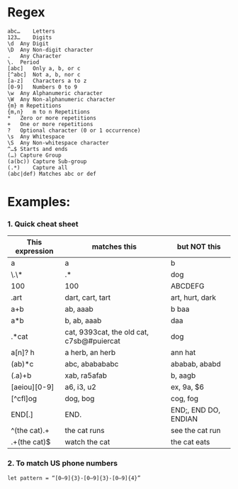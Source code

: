 # Regex

```
abc…	Letters
123…	Digits
\d	Any Digit
\D	Any Non-digit character
.	Any Character
\.	Period
[abc]	Only a, b, or c
[^abc]  Not a, b, nor c
[a-z]	Characters a to z
[0-9]	Numbers 0 to 9
\w	Any Alphanumeric character
\W	Any Non-alphanumeric character
{m}	m Repetitions
{m,n}	m to n Repetitions
*	Zero or more repetitions
+	One or more repetitions
?	Optional character (0 or 1 occurrence)
\s	Any Whitespace
\S	Any Non-whitespace character
^…$	Starts and ends
(…)	Capture Group
(a(bc)) Capture Sub-group
(.*)	Capture all
(abc|def) Matches abc or def
```

# Examples:
### 1. Quick cheat sheet

This expression | matches this | but NOT this
--- | --- | ---
a | a | b
\\\.\\\* | .* | dog
100 | 100 | ABCDEFG
.art | dart, cart, tart | art, hurt, dark
a+b | ab, aaab | b baa
a\*b | b, ab, aaab | daa
.\*cat | cat, 9393cat, the old cat,	c7sb@#puiercat | dog
a\[n\]? h | a herb, an herb | ann hat
(ab)\*c | abc, ababababc | ababab, ababd
(.a)+b | xab, ra5afab | b, aagb
\[aeiou\]\[0-9\] | a6, i3, u2 | ex, 9a, $6
\[^cfl\]og | dog, bog | cog, fog
END\[.\] | END. | END;, END DO, ENDIAN
^(the cat).+ | the cat runs | see the cat run
.+(the cat)$ | watch the cat | the cat eats


### 2. To match US phone numbers
```
let pattern = “[0–9]{3}-[0–9]{3}-[0–9]{4}”
```
